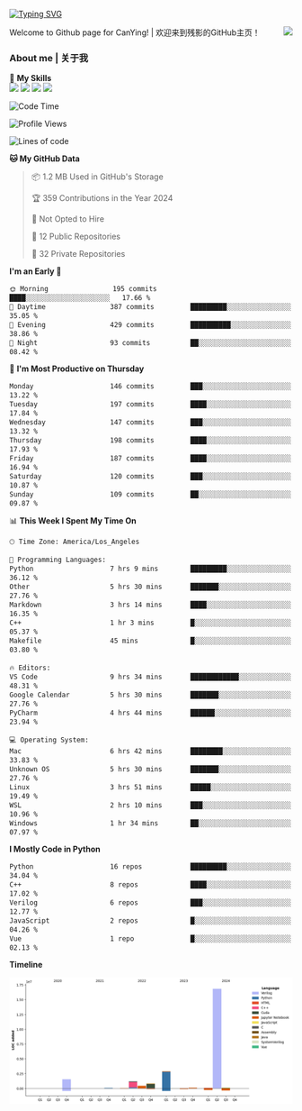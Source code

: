 [![Typing SVG](https://readme-typing-svg.herokuapp.com?size=25&duration=3500&color=00FFFF&vCenter=true&width=250&height=40&lines=Hi+Welcome+%F0%9F%91%8B%F0%9F%8F%BB;I'm+CanYing|残影)](https://git.io/typing-svg)

<a href="#">
  <img align="right" src="https://github-readme-stats.vercel.app/api?username=CanYing0913&count_private=true&rank_icon=github&show_icons=true&bg_color=15,f2f7fd,E0EAFC&" />
</a>

Welcome to Github page for CanYing! | 欢迎来到残影的GitHub主页！

### About me | 关于我

🌟 **My Skills**  
![](https://img.shields.io/badge/-C-A8B9CC?style=flat-square&logo=C&logoColor=fff)
![](https://img.shields.io/badge/-C++-00599C?style=flat-square&logo=Cpp&logoColor=fff)
![](https://img.shields.io/badge/-Python-3776AB?style=flat-square&logo=Python&logoColor=fff)
![](https://img.shields.io/badge/-Linux-000000?style=flat-square&logo=Linux&logoColor=fff)

<!--START_SECTION:waka-->
![Code Time](http://img.shields.io/badge/Code%20Time-465%20hrs%2025%20mins-blue)

![Profile Views](http://img.shields.io/badge/Profile%20Views-0-blue)

![Lines of code](https://img.shields.io/badge/From%20Hello%20World%20I%27ve%20Written-24.1%20million%20lines%20of%20code-blue)

**🐱 My GitHub Data** 

> 📦 1.2 MB Used in GitHub's Storage 
 > 
> 🏆 359 Contributions in the Year 2024
 > 
> 🚫 Not Opted to Hire
 > 
> 📜 12 Public Repositories 
 > 
> 🔑 32 Private Repositories 
 > 
**I'm an Early 🐤** 

```text
🌞 Morning                195 commits         ████░░░░░░░░░░░░░░░░░░░░░   17.66 % 
🌆 Daytime                387 commits         █████████░░░░░░░░░░░░░░░░   35.05 % 
🌃 Evening                429 commits         ██████████░░░░░░░░░░░░░░░   38.86 % 
🌙 Night                  93 commits          ██░░░░░░░░░░░░░░░░░░░░░░░   08.42 % 
```
📅 **I'm Most Productive on Thursday** 

```text
Monday                   146 commits         ███░░░░░░░░░░░░░░░░░░░░░░   13.22 % 
Tuesday                  197 commits         ████░░░░░░░░░░░░░░░░░░░░░   17.84 % 
Wednesday                147 commits         ███░░░░░░░░░░░░░░░░░░░░░░   13.32 % 
Thursday                 198 commits         ████░░░░░░░░░░░░░░░░░░░░░   17.93 % 
Friday                   187 commits         ████░░░░░░░░░░░░░░░░░░░░░   16.94 % 
Saturday                 120 commits         ███░░░░░░░░░░░░░░░░░░░░░░   10.87 % 
Sunday                   109 commits         ██░░░░░░░░░░░░░░░░░░░░░░░   09.87 % 
```


📊 **This Week I Spent My Time On** 

```text
🕑︎ Time Zone: America/Los_Angeles

💬 Programming Languages: 
Python                   7 hrs 9 mins        █████████░░░░░░░░░░░░░░░░   36.12 % 
Other                    5 hrs 30 mins       ███████░░░░░░░░░░░░░░░░░░   27.76 % 
Markdown                 3 hrs 14 mins       ████░░░░░░░░░░░░░░░░░░░░░   16.35 % 
C++                      1 hr 3 mins         █░░░░░░░░░░░░░░░░░░░░░░░░   05.37 % 
Makefile                 45 mins             █░░░░░░░░░░░░░░░░░░░░░░░░   03.80 % 

🔥 Editors: 
VS Code                  9 hrs 34 mins       ████████████░░░░░░░░░░░░░   48.31 % 
Google Calendar          5 hrs 30 mins       ███████░░░░░░░░░░░░░░░░░░   27.76 % 
PyCharm                  4 hrs 44 mins       ██████░░░░░░░░░░░░░░░░░░░   23.94 % 

💻 Operating System: 
Mac                      6 hrs 42 mins       ████████░░░░░░░░░░░░░░░░░   33.83 % 
Unknown OS               5 hrs 30 mins       ███████░░░░░░░░░░░░░░░░░░   27.76 % 
Linux                    3 hrs 51 mins       █████░░░░░░░░░░░░░░░░░░░░   19.49 % 
WSL                      2 hrs 10 mins       ███░░░░░░░░░░░░░░░░░░░░░░   10.96 % 
Windows                  1 hr 34 mins        ██░░░░░░░░░░░░░░░░░░░░░░░   07.97 % 
```

**I Mostly Code in Python** 

```text
Python                   16 repos            █████████░░░░░░░░░░░░░░░░   34.04 % 
C++                      8 repos             ████░░░░░░░░░░░░░░░░░░░░░   17.02 % 
Verilog                  6 repos             ███░░░░░░░░░░░░░░░░░░░░░░   12.77 % 
JavaScript               2 repos             █░░░░░░░░░░░░░░░░░░░░░░░░   04.26 % 
Vue                      1 repo              █░░░░░░░░░░░░░░░░░░░░░░░░   02.13 % 
```



**Timeline**

![Lines of Code chart](https://raw.githubusercontent.com/CanYing0913/CanYing0913/master/assets/bar_graph.png)


<!--END_SECTION:waka-->
